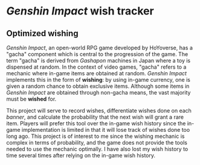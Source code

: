 # *Genshin Impact* wish tracker

## Optimized wishing

*Genshin Impact*, an open-world RPG game developed by
HoYoverse, has a "gacha" component which is central
to the progression of the game. The term "gacha" 
is derived from *Gashapon* machines in Japan where
a toy is dispensed at random. In the context of
video games, "gacha" refers to a mechanic where in-game
items are obtained at random. *Genshin Impact*
implements this in the form of **wishing**: by using
in-game currency, one is given a random chance to 
obtain exclusive items. Although some items
in *Genshin Impact* are obtained through non-gacha
means, the vast majority must be **wished** for.


 This project will serve to record wishes, differentiate 
 wishes done on each *banner*, and calculate the probability 
 that the next wish will grant a rare item. Players will 
 prefer this tool over the in-game wish history since the 
 in-game implementation is limited in that it will
 lose track of wishes done too long ago. This project is of
 interest to me since the wishing mechanic is complex
 in terms of probability, and the game does not provide the
 tools needed to use the mechanic optimally. I have also 
 lost my wish history to time several times after relying 
 on the in-game wish history.